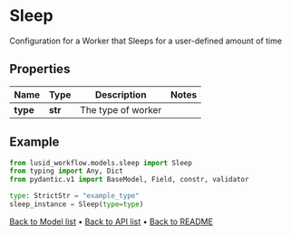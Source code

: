 # Sleep

Configuration for a Worker that Sleeps for a user-defined amount of time
## Properties
Name | Type | Description | Notes
------------ | ------------- | ------------- | -------------
**type** | **str** | The type of worker | 
## Example

```python
from lusid_workflow.models.sleep import Sleep
from typing import Any, Dict
from pydantic.v1 import BaseModel, Field, constr, validator

type: StrictStr = "example_type"
sleep_instance = Sleep(type=type)

```

[Back to Model list](../README.md#documentation-for-models) &#8226; [Back to API list](../README.md#documentation-for-api-endpoints) &#8226; [Back to README](../README.md)

